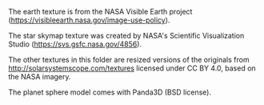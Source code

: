 The earth texture is from the NASA Visible Earth project (https://visibleearth.nasa.gov/image-use-policy).

The star skymap texture was created by NASA's Scientific Visualization Studio (https://svs.gsfc.nasa.gov/4856).

The other textures in this folder are resized versions of the originals from http://solarsystemscope.com/textures licensed under CC BY 4.0, based on the NASA imagery.

The planet sphere model comes with Panda3D (BSD license).